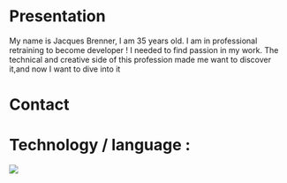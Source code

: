 # Presentation

My name is Jacques Brenner, I am 35 years old. 
I am in professional retraining to become developer ! 
I needed to find passion in my work. The technical and creative side of this profession made me want to discover it,and now I want to dive into it

# Contact

# Technology / language :
<img src="https://cdn.jsdelivr.net/gh/devicons/devicon/icons/symfony/symfony-original.svg" />
          

